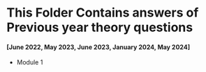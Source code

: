 # This Folder Contains answers of Previous year theory questions 
  #### [June 2022, May 2023, June 2023, January 2024, May 2024]
  * Module 1
